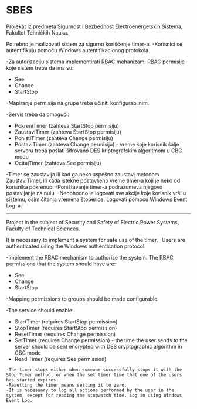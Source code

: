 # SBES
Projekat iz predmeta Sigurnost i Bezbednost Elektroenergetskih Sistema, Fakultet Tehničkih Nauka.


Potrebno je realizovati sistem za sigurno korišćenje timer-a.
  -Korisnici se autentifikuju pomoću Windows autentifikacionog protokola.
  
  -Za autorizaciju sistema implementirati RBAC mehanizam. RBAC permisije koje sistem treba da ima su: </br>
   * See </br>
   * Change </br>
   * StartStop </br>
  
  -Mapiranje permisija na grupe treba učiniti konfigurabilnim.
  
  -Servis treba da omogući: </br>
   * PokreniTimer (zahteva StartStop permisiju) </br>
   * ZaustaviTimer (zahteva StartStop permisiju) </br>
   * PonistiTimer (zahteva Change permisiju) </br>
   * PostaviTimer (zahteva Change permisiju) - vreme koje korisnik šalje serveru treba poslati šifrovano DES kriptografskim algoritmom u CBC modu </br>
   * OcitajTimer (zahteva See permisiju) </br>

  -Timer se zaustavlja ili kad ga neko uspešno zaustavi metodom ZaustaviTimer, ili kada istekne postavljeno vreme timer-a koji je neko od korisnika pokrenuo.
  -Poništavanje timer-a podrazumeva njegovo postavljanje na nulu.
  -Neophodno je logovati sve akcije koje korisnik vrši u sistemu, osim čitanja vremena štoperice. Logovati pomoću Windows Event Log-a.
  
  --------------------------------------------------------------------------------------------------------------------------------------------------------------------
Project in the subject of Security and Safety of Electric Power Systems, Faculty of Technical Sciences. 

It is necessary to implement a system for safe use of the timer. 
  -Users are authenticated using the Windows authentication protocol. 
  
  -Implement the RBAC mechanism to authorize the system. The RBAC permissions that the system should have are: </br>
   * See </br>
   * Change </br>
   * StartStop</br>
      
   -Mapping permissions to groups should be made configurable. 
   
   -The service should enable: </br>
   * StartTimer (requires StartStop permission) </br>
   * StopTimer (requires StartStop permission) </br>
   * ResetTimer (requires Change permission) </br>
   * SetTimer (requires Change permission) - the time the user sends to the server should be sent encrypted with DES cryptographic algorithm in CBC mode </br>
   * Read Timer (requires See permission) </br>
      
    -The timer stops either when someone successfully stops it with the Stop Timer method, or when the set timer time that one of the users has started expires.
    -Resetting the timer means setting it to zero. 
    -It is necessary to log all actions performed by the user in the system, except for reading the stopwatch time. Log in using Windows Event Log.
    
